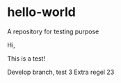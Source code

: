 # hello-world
A repository for testing purpose

Hi,

This is a test!

Develop branch, test 3
Extra regel  23
